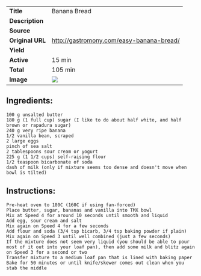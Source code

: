 | | |
| ----------- | ----------- |
| **Title** | Banana Bread |
| **Description** |  |
| **Source** |  |
| **Original URL** | http://gastromony.com/easy-banana-bread/ |
| **Yield** |  |
| **Active** | 15 min |
| **Total** | 105 min |
| **Image** | ![](https://cdn2.pepperplate.com/recipes/7dbe3cd4dbcf4b92a84332ae4fbab02d.jpg) |

## Ingredients:
	100 g unsalted butter
	180 g (1 full cup) sugar (I like to do about half white, and half brown or rapadura sugar)
	240 g very ripe banana
	1/2 vanilla bean, scraped
	2 large eggs
	pinch of sea salt
	2 tablespoons sour cream or yogurt
	225 g (1 1/2 cups) self-raising flour
	1/2 teaspoon bicarbonate of soda
	dash of milk (only if mixture seems too dense and doesn't move when bowl is tilted)

## Instructions:
	Pre-heat oven to 180C (160C if using fan-forced)
	Place butter, sugar, bananas and vanilla into TMX bowl
	Mix at Speed 4 for around 10 seconds until smooth and liquid
	Add egg, sour cream and salt
	Mix again on Speed 4 for a few seconds
	Add flour and soda (3/4 tsp bicarb, 3/4 tsp baking powder if plain)
	Mix again on Speed 3 until well combined (just a few seconds)
	If the mixture does not seem very liquid (you should be able to pour most of it out into your loaf pan), then add some milk and blitz again on Speed 3 for a second or two
	Transfer mixture to a medium loaf pan that is lined with baking paper
	Bake for 50 minutes or until knife/skewer comes out clean when you stab the middle

